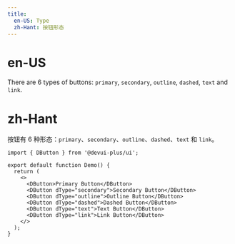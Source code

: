 ```yaml
---
title:
  en-US: Type
  zh-Hant: 按钮形态
---
```


# en-US

There are 6 types of buttons: `primary`, `secondary`, `outline`, `dashed`, `text` and `link`.

# zh-Hant

按钮有 6 种形态：`primary`、`secondary`、`outline`、`dashed`、`text` 和 `link`。

```tsx
import { DButton } from '@devui-plus/ui';

export default function Demo() {
  return (
    <>
      <DButton>Primary Button</DButton>
      <DButton dType="secondary">Secondary Button</DButton>
      <DButton dType="outline">Outline Button</DButton>
      <DButton dType="dashed">Dashed Button</DButton>
      <DButton dType="text">Text Button</DButton>
      <DButton dType="link">Link Button</DButton>
    </>
  );
}
```
